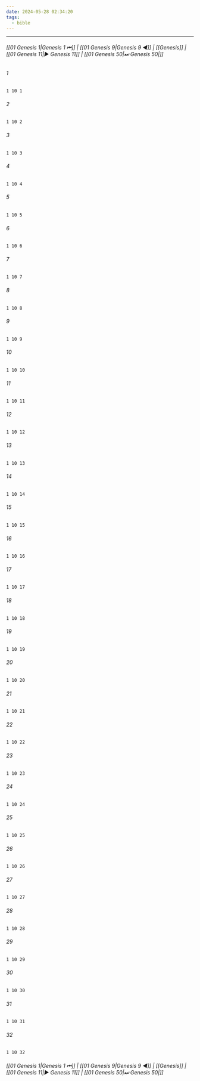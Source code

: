 ```yaml
---
date: 2024-05-28 02:34:20
tags:
  - bible
---
```

___

###### [[01 Genesis 1|Genesis 1 ⏮]] | [[01 Genesis 9|Genesis 9 ◀]] | [[Genesis]] | [[01 Genesis 11|▶ Genesis 11]] | [[01 Genesis 50|⏭ Genesis 50|]]

###### 1
``` verse
1 10 1 
```
###### 2
``` verse
1 10 2 
```
###### 3
``` verse
1 10 3 
```
###### 4
``` verse
1 10 4 
```
###### 5
``` verse
1 10 5 
```
###### 6
``` verse
1 10 6 
```
###### 7
``` verse
1 10 7 
```
###### 8
``` verse
1 10 8 
```
###### 9
``` verse
1 10 9 
```
###### 10
``` verse
1 10 10 
```
###### 11
``` verse
1 10 11 
```
###### 12
``` verse
1 10 12 
```
###### 13
``` verse
1 10 13 
```
###### 14
``` verse
1 10 14 
```
###### 15
``` verse
1 10 15 
```
###### 16
``` verse
1 10 16 
```
###### 17
``` verse
1 10 17 
```
###### 18
``` verse
1 10 18 
```
###### 19
``` verse
1 10 19 
```
###### 20
``` verse
1 10 20 
```
###### 21
``` verse
1 10 21 
```
###### 22
``` verse
1 10 22 
```
###### 23
``` verse
1 10 23 
```
###### 24
``` verse
1 10 24 
```
###### 25
``` verse
1 10 25 
```
###### 26
``` verse
1 10 26 
```
###### 27
``` verse
1 10 27 
```
###### 28
``` verse
1 10 28 
```
###### 29
``` verse
1 10 29 
```
###### 30
``` verse
1 10 30 
```
###### 31
``` verse
1 10 31 
```
###### 32
``` verse
1 10 32 
```

###### [[01 Genesis 1|Genesis 1 ⏮]] | [[01 Genesis 9|Genesis 9 ◀]] | [[Genesis]] | [[01 Genesis 11|▶ Genesis 11]] | [[01 Genesis 50|⏭ Genesis 50|]]

